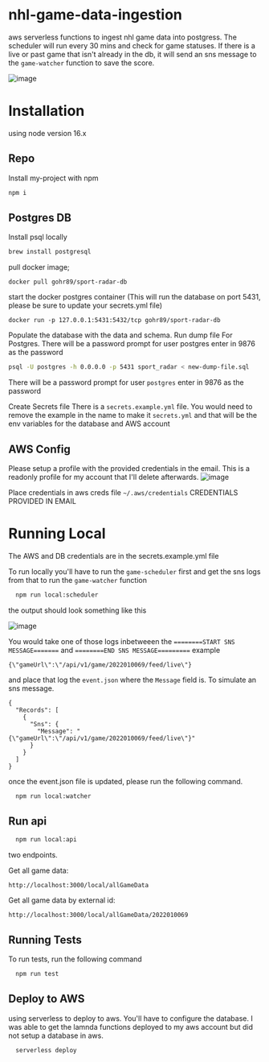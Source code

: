 # nhl-game-data-ingestion

aws serverless functions to ingest nhl game data into postgress.
The scheduler will run every 30 mins and check for game statuses. If there is a live or past game that isn't already in the db, it will send an sns message to the `game-watcher` function to save the score.

![image](https://user-images.githubusercontent.com/23470818/193689370-76d6ea5e-443a-4b95-ae79-4750c798c79e.png)

# Installation

using node version 16.x

## Repo

Install my-project with npm

```bash
npm i
```

## Postgres DB

Install psql locally

```bash
brew install postgresql
```

pull docker image;

```
docker pull gohr89/sport-radar-db
```

start the docker postgres container (This will run the database on port 5431, please be sure to update your secrets.yml file)

```
docker run -p 127.0.0.1:5431:5432/tcp gohr89/sport-radar-db
```

Populate the database with the data and schema. Run dump file For Postgres. There will be a password prompt for user postgres enter in 9876 as the password

```bash
psql -U postgres -h 0.0.0.0 -p 5431 sport_radar < new-dump-file.sql
```

There will be a password prompt for user `postgres` enter in 9876 as the password

Create Secrets file
There is a `secrets.example.yml` file.  You would need to remove the example in the name to make it `secrets.yml` and that will be the env variables for the database and AWS account

## AWS Config

Please setup a profile with the provided credentials in the email. This is a readonly profile for my account that I'll delete afterwards.
![image](https://user-images.githubusercontent.com/23470818/195419340-3104f8b4-e992-445b-a9d8-c7dad1e19c39.png)

Place credentials in aws creds file `~/.aws/credentials`
CREDENTIALS PROVIDED IN EMAIL

# Running Local

The AWS and DB credentials are in the secrets.example.yml file

To run locally you'll have to run the `game-scheduler` first and get the sns logs from that to run the `game-watcher` function

```bash
  npm run local:scheduler
```

the output should look something like this

![image](https://user-images.githubusercontent.com/23470818/195417351-c8e13941-dd82-434d-8cfb-c1300e1d09d1.png)

You would take one of those logs inbetweeen the `========START SNS MESSAGE=======` and `========END SNS MESSAGE=========`
example

```
{\"gameUrl\":\"/api/v1/game/2022010069/feed/live\"}
```

and place that log the `event.json` where the `Message` field is. To simulate an sns message.

```
{
  "Records": [
    {
      "Sns": {
        "Message": "{\"gameUrl\":\"/api/v1/game/2022010069/feed/live\"}"
      }
    }
  ]
}
```

once the event.json file is updated, please run the following command.

```bash
  npm run local:watcher
```

## Run api

```bash
  npm run local:api
```

two endpoints.

Get all game data:

```
http://localhost:3000/local/allGameData
```

Get all game data by external id:

```
http://localhost:3000/local/allGameData/2022010069
```

## Running Tests

To run tests, run the following command

```bash
  npm run test
```

## Deploy to AWS

using serverless to deploy to aws. You'll have to configure the database. I was able to get the lamnda functions deployed to my aws account but did not setup a database in aws.

```bash
  serverless deploy
```
